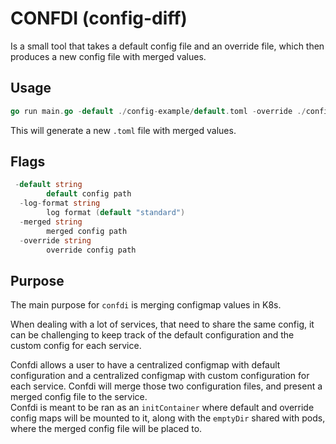 # CONFDI (config-diff)
Is a small tool that takes a default config file and an override file, 
which then produces a new config file with merged values.     

## Usage
```go
go run main.go -default ./config-example/default.toml -override ./config-example/override.toml -merged merged.toml
```
This will generate a new `.toml` file with merged values.

## Flags
```go
 -default string
        default config path
  -log-format string
        log format (default "standard")
  -merged string
        merged config path
  -override string
        override config path

```

## Purpose
The main purpose for `confdi` is merging configmap values in K8s. 

When dealing with a lot of services, that need to share the same config, 
it can be challenging to keep track of the default configuration and the custom config 
for each service.    

Confdi allows a user to have a centralized configmap with default configuration and a 
centralized configmap with custom configuration for each service. 
Confdi will merge those two configuration files, and present a merged config file to the service.   
Confdi is meant to be ran as an `initContainer` where default and override config maps will be mounted to it, 
along with the `emptyDir` shared with pods, where the merged config file will be placed to.